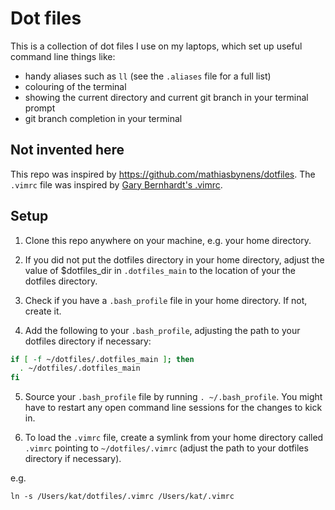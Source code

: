 # Dot files
This is a collection of dot files I use on my laptops, which set up useful command line things like:
 - handy aliases such as `ll` (see the `.aliases` file for a full list)
 - colouring of the terminal
 - showing the current directory and current git branch in your terminal prompt
 - git branch completion in your terminal  

## Not invented here
This repo was inspired by https://github.com/mathiasbynens/dotfiles. 
The `.vimrc` file was inspired by [Gary Bernhardt's
.vimrc](https://github.com/garybernhardt/dotfiles/blob/master/.vimrc).

## Setup

1. Clone this repo anywhere on your machine, e.g. your home directory.

2. If you did not put the dotfiles directory in your home directory, adjust the value of $dotfiles_dir in `.dotfiles_main` to the location of your the dotfiles directory.

3. Check if you have a `.bash_profile` file in your home directory. If not, create it.

4. Add the following to your `.bash_profile`, adjusting the path to your dotfiles directory if necessary:

```bash
if [ -f ~/dotfiles/.dotfiles_main ]; then
  . ~/dotfiles/.dotfiles_main
fi
```

5. Source your `.bash_profile` file by running `. ~/.bash_profile`. You might have to restart any open command line sessions for the changes to kick in. 

6. To load the `.vimrc` file, create a symlink from your home directory called `.vimrc` pointing to `~/dotfiles/.vimrc` (adjust the path to your dotfiles directory if necessary).

e.g.
```
ln -s /Users/kat/dotfiles/.vimrc /Users/kat/.vimrc
```
